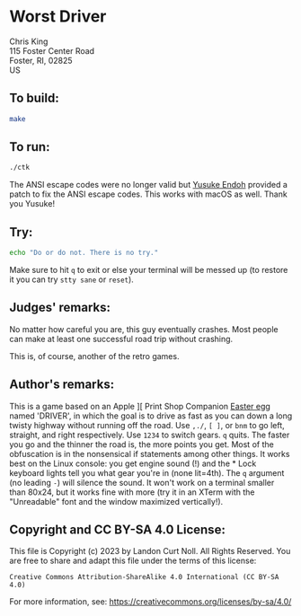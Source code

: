 # Worst Driver

Chris King  
115 Foster Center Road  
Foster, RI, 02825  
US  

## To build:

```sh
make
```

## To run:

```sh
./ctk
```

The ANSI escape codes were no longer valid but [Yusuke
Endoh](/winners.html#Yusuke_Endoh) provided a patch to fix the ANSI escape
codes. This works with macOS as well. Thank you Yusuke!


## Try:

```sh
echo "Do or do not. There is no try."
```

Make sure to hit `q` to exit or else your terminal will be messed up (to restore
it you can try `stty sane` or `reset`).

## Judges' remarks:

No matter how careful you are, this guy eventually crashes.  Most people
can make at least one successful road trip without crashing.

This is, of course, another of the retro games.

## Author's remarks:

This is a game based on an Apple ][ Print Shop Companion [Easter
egg][1] named 'DRIVER', in which the goal is to drive as fast as
you can down a long twisty highway without running off the
road.  Use `,./`, `[ ]`, or `bnm` to go left, straight, and
right respectively. Use `1234` to switch gears. `q` quits. The
faster you go and the thinner the road is, the more points you
get. Most of the obfuscation is in the nonsensical if statements
among other things. It works best on the Linux console: you
get engine sound (!) and the * Lock keyboard lights tell you
what gear you're in (none lit=4th).  The `q` argument (no
leading `-`) will silence the sound. It won't work on a terminal
smaller than 80x24, but it works fine with more (try it in an
XTerm with the "Unreadable" font and the window maximized
vertically!).

[1]: https://en.wikipedia.org/wiki/Easter_egg_(media)#In_computing

## Copyright and CC BY-SA 4.0 License:

This file is Copyright (c) 2023 by Landon Curt Noll.  All Rights Reserved.
You are free to share and adapt this file under the terms of this license:

    Creative Commons Attribution-ShareAlike 4.0 International (CC BY-SA 4.0)

For more information, see: https://creativecommons.org/licenses/by-sa/4.0/
